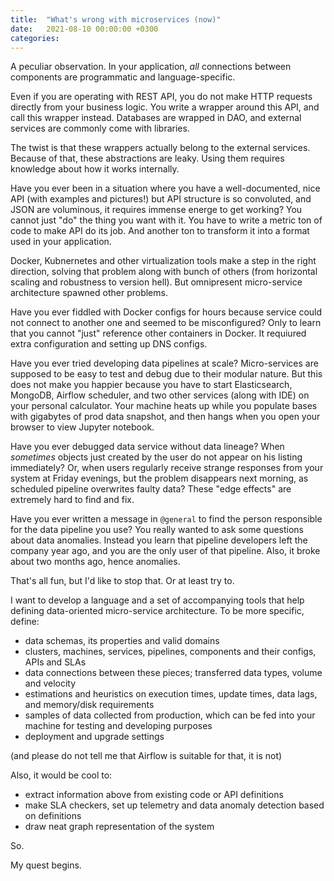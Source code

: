 ```yaml
---
title:  "What's wrong with microservices (now)"
date:   2021-08-10 00:00:00 +0300
categories: 
---
```


A peculiar observation. In your application, _all_ connections between components are programmatic and language-specific.

Even if you are operating with REST API, you do not make HTTP requests directly from your business logic. You write a 
wrapper around this API, and call this wrapper instead. Databases are wrapped in DAO, and external services are 
commonly come with libraries.

The twist is that these wrappers actually belong to the external services. Because of that, these abstractions are leaky.
Using them requires knowledge about how it works internally.

Have you ever been in a situation where you have a well-documented, nice API (with examples and pictures!)
but API structure is so convoluted, and JSON are voluminous, it requires immense energe to get working?
You cannot just "do" the thing you want with it. You have to write a metric ton of code to make API do its job.
And another ton to transform it into a format used in your application.

Docker, Kubnernetes and other virtualization tools make a step in the right direction, solving that problem
along with bunch of others (from horizontal scaling and robustness to version hell).
But omnipresent micro-service architecture spawned other problems.

Have you ever fiddled with Docker configs for hours because service could not connect to another one
and seemed to be misconfigured? Only to learn that you cannot "just" reference other containers in Docker.
It requiured extra configuration and setting up DNS configs.

Have you ever tried developing data pipelines at scale?
Micro-services are supposed to be easy to test and debug due to their modular nature.
But this does not make you happier because you have to start Elasticsearch, MongoDB, Airflow scheduler,
and two other services (along with IDE) on your personal calculator.
Your machine heats up while you populate bases with gigabytes of prod data snapshot, 
and then hangs when you open your browser to view Jupyter notebook.

Have you ever debugged data service without data lineage?
When _sometimes_ objects just created by the user do not appear on his listing immediately?
Or, when users regularly receive strange responses from your system at Friday evenings, but the problem 
disappears next morning, as scheduled pipeline overwrites faulty data? These "edge effects" are extremely hard to
find and fix.

Have you ever written a message in `@general` to find the person responsible for the data pipeline you use?
You really wanted to ask some questions about data anomalies. Instead you learn that pipeline developers left the 
company year ago, and you are the only user of that pipeline. Also, it broke about two months ago, hence anomalies.

That's all fun, but I'd like to stop that. Or at least try to.

I want to develop a language and a set of accompanying tools that help defining data-oriented micro-service architecture.
To be more specific, define:
- data schemas, its properties and valid domains
- clusters, machines, services, pipelines, components and their configs, APIs and SLAs
- data connections between these pieces; transferred data types, volume and velocity 
- estimations and heuristics on execution times, update times, data lags, and memory/disk requirements
- samples of data collected from production, which can be fed into your machine for testing and developing purposes 
- deployment and upgrade settings

(and please do not tell me that Airflow is suitable for that, it is not)

Also, it would be cool to:
- extract information above from existing code or API definitions
- make SLA checkers, set up telemetry and data anomaly detection based on definitions
- draw neat graph representation of the system

So.
 
My quest begins.
